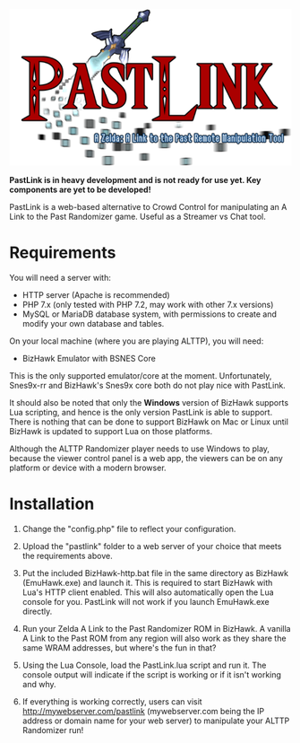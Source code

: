 <img src="https://raw.githubusercontent.com/HatchlingByHeart/PastLink/main/public/images/pl_logo_small.png" alt="PastLink Logo">

**PastLink is in heavy development and is not ready for use yet. Key components are yet to be developed!**

PastLink is a web-based alternative to Crowd Control for manipulating an A Link to the Past Randomizer game. Useful as a Streamer vs Chat tool.

# Requirements

You will need a server with:

- HTTP server (Apache is recommended)
- PHP 7.x (only tested with PHP 7.2, may work with other 7.x versions)
- MySQL or MariaDB database system, with permissions to create and modify your own database and tables.

On your local machine (where you are playing ALTTP), you will need:

- BizHawk Emulator with BSNES Core

This is the only supported emulator/core at the moment. Unfortunately, Snes9x-rr and BizHawk's Snes9x core both do not play nice with PastLink.

It should also be noted that only the **Windows** version of BizHawk supports Lua scripting, and hence is the only version PastLink is able to support. There is nothing that can be done to support BizHawk on Mac or Linux until BizHawk is updated to support Lua on those platforms.

Although the ALTTP Randomizer player needs to use Windows to play, because the viewer control panel is a web app, the viewers can be on any platform or device with a modern browser.

# Installation

1. Change the "config.php" file to reflect your configuration.

2. Upload the "pastlink" folder to a web server of your choice that meets the requirements above.

3. Put the included BizHawk-http.bat file in the same directory as BizHawk (EmuHawk.exe) and launch it. This is required to start BizHawk with Lua's HTTP client enabled. This will also automatically open the Lua console for you. PastLink will not work if you launch EmuHawk.exe directly.
 
4. Run your Zelda A Link to the Past Randomizer ROM in BizHawk. A vanilla A Link to the Past ROM from any region will also work as they share the same WRAM addresses, but where's the fun in that?

5. Using the Lua Console, load the PastLink.lua script and run it. The console output will indicate if the script is working or if it isn't working and why.
 
6. If everything is working correctly, users can visit http://mywebserver.com/pastlink (mywebserver.com being the IP address or domain name for your web server) to manipulate your ALTTP Randomizer run!
